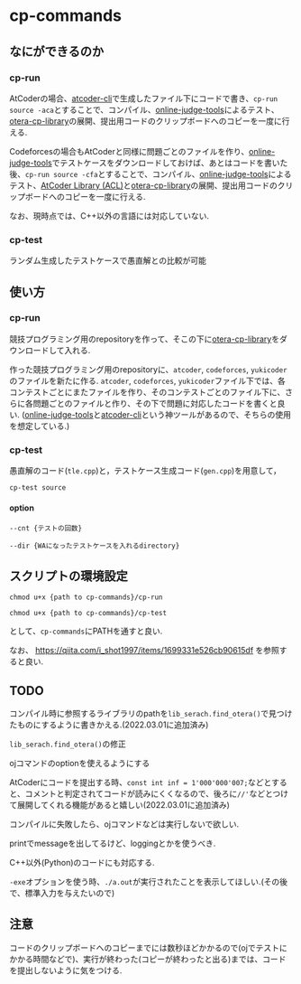 # cp-commands

## なにができるのか

### cp-run

AtCoderの場合、[atcoder-cli](https://github.com/Tatamo/atcoder-cli)で生成したファイル下にコードで書き、`cp-run source -aca`とすることで、コンパイル、[online-judge-tools](https://github.com/online-judge-tools/oj)によるテスト、[otera-cp-library](https://github.com/otera99/otera-cp-library)の展開、提出用コードのクリップボードへのコピーを一度に行える.

Codeforcesの場合もAtCoderと同様に問題ごとのファイルを作り、[online-judge-tools](https://github.com/online-judge-tools/oj)でテストケースをダウンロードしておけば、あとはコードを書いた後、`cp-run source -cfa`とすることで、コンパイル、[online-judge-tools](https://github.com/online-judge-tools/oj)によるテスト、[AtCoder Library (ACL)](https://github.com/atcoder/ac-library)と[otera-cp-library](https://github.com/otera99/otera-cp-library)の展開、提出用コードのクリップボードへのコピーを一度に行える.

なお、現時点では、C++以外の言語には対応していない.

### cp-test

ランダム生成したテストケースで愚直解との比較が可能

## 使い方

### cp-run

競技プログラミング用のrepositoryを作って、そこの下に[otera-cp-library](https://github.com/otera99/otera-cp-library)をダウンロードして入れる.

作った競技プログラミング用のrepositoryに、`atcoder`, `codeforces`, `yukicoder`のファイルを新たに作る.
`atcoder`, `codeforces`, `yukicoder`ファイル下では、各コンテストごとにまたファイルを作り、そのコンテストごとのファイル下に、さらに各問題ごとのファイルと作り、その下で問題に対応したコードを書くと良い.
([online-judge-tools](https://github.com/online-judge-tools/oj)と[atcoder-cli](https://github.com/Tatamo/atcoder-cli)という神ツールがあるので、そちらの使用を想定している.)

### cp-test

愚直解のコード(```tle.cpp```)と，テストケース生成コード(```gen.cpp```)を用意して，


```
cp-test source
```

#### option

```
--cnt {テストの回数} 
```

```
--dir {WAになったテストケースを入れるdirectory}
```

## スクリプトの環境設定

```
chmod u+x {path to cp-commands}/cp-run
```
```
chmod u+x {path to cp-commands}/cp-test
```

として、`cp-commands`にPATHを通すと良い.

なお、 https://qiita.com/i_shot1997/items/1699331e526cb90615df を参照すると良い.

## TODO
コンパイル時に参照するライブラリのpathを`lib_serach.find_otera()`で見つけたものにするように書きかえる.(2022.03.01に追加済み)

`lib_serach.find_otera()`の修正

ojコマンドのoptionを使えるようにする

AtCoderにコードを提出する時、`const int inf = 1'000'000'007;`などとすると、コメントと判定されてコードが読みにくくなるので、後ろに`//'`などとつけて展開してくれる機能があると嬉しい(2022.03.01に追加済み)

コンパイルに失敗したら、ojコマンドなどは実行しないで欲しい.

printでmessageを出してるけど、loggingとかを使うべき.

C++以外(Python)のコードにも対応する.

`-exe`オプションを使う時、`./a.out`が実行されたことを表示してほしい.(その後で、標準入力を与えたいので)

## 注意
コードのクリップボードへのコピーまでには数秒ほどかかるので(ojでテストにかかる時間などで)、実行が終わった(コピーが終わったと出る)までは、コードを提出しないように気をつける.